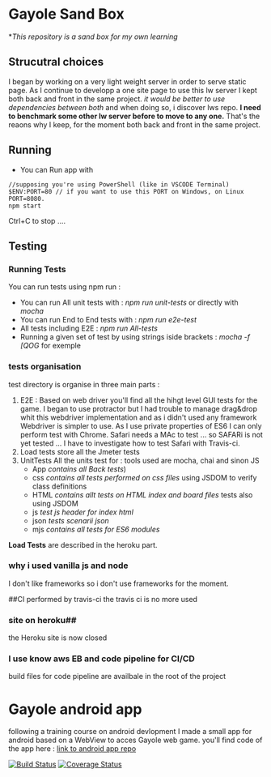 [travis-image]: https://travis-ci.org/fierfeu/Gayole.svg?branch=master
[travis-url]: https://travis-ci.org/fierfeu/Gayole

# Gayole Sand Box
**_This repository is a sand box for my own learning_*
## Strucutral choices
I began by working on a very light weight server in order to serve static page.
As I continue to developp a one site page to use this lw server I kept both back and front in the same project.
_it would be better to use dependencies between both_ and when doing so, i discover lws repo. **I need to benchmark some other lw server before to move to any one.**
That's the reaons why I keep, for the moment both back and front in the same project.

## Running
* You can Run app with 
```
//supposing you're using PowerShell (like in VSCODE Terminal)
$ENV:PORT=80 // if you want to use this PORT on Windows, on Linux PORT=8080.
npm start
```
Ctrl+C to stop ....

## Testing
### Running Tests
You can run tests using npm run :
* You can run All unit tests with : _npm run unit-tests_ or directly with _mocha_
* You can run End to End tests with : _npm run e2e-test_
* All tests including E2E : _npm run All-tests_
* Running a given set of test by using strings iside brackets : _mocha -f [QOG_ for exemple

### tests organisation
test directory is organise in three main parts :
1. E2E :
  Based on web driver you'll find all the hihgt level GUI tests for the game.
  I began to use protractor but I had trouble to manage drag&drop whit this webdriver implementation and as i didn't used any framework Webdriver is simpler to use.
  As I use private properties of ES6 I can only perform test with Chrome. Safari needs a MAc to test ... so SAFARi is not yet tested ... I have to investigate how to test Safari with Travis-ci.
2. Load tests
  store all the Jmeter tests
3. UnitTests
  All the units test for : tools used are mocha, chai and sinon JS
   * App _contains all Back tests_)
   * css _contains all tests performed on css files_ using JSDOM to verify class definitions
   * HTML _contains allt tests on HTML index and board files_ tests also using JSDOM
   * js _test js header for index html_
   * json _tests scenarii json_
   * mjs _contains all tests for ES6 modules_

**Load Tests** are described in the heroku part.

### why i used vanilla js and node

I don't like frameworks so i don't use frameworks for the moment. 

##CI performed by travis-ci
the travis ci is no more used

### site on heroku##
the Heroku site is now closed

### I use know aws EB and code pipeline for CI/CD
build files for code pipeline are availbale in the root of the project


# Gayole android app
following a training course on android devlopment I made a small app for android based on a WebView to acces Gayole web game.
you'll find code of the app here : [link to android app repo](https://github.com/fierfeu/Gayole-Android-App)



[![Build Status][travis-image]][travis-url]
[![Coverage Status](https://coveralls.io/repos/github/fierfeu/Gayole/badge.svg)](https://coveralls.io/github/fierfeu/Gayole)
